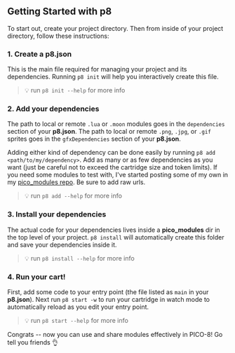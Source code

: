 Getting Started with p8
-----------------------

To start out, create your project directory. Then from inside of your project directory, follow these instructions:

### 1. Create a p8.json

This is the main file required for managing your project and its dependencies. Running `p8 init` will help you interactively create this file.
> :bulb: run ```p8 init --help``` for more info

### 2. Add your dependencies

The path to local or remote `.lua` or `.moon` modules goes in the `dependencies` section of your **p8.json**. The path to local or remote `.png`, `.jpg`, or `.gif` sprites goes in the `gfxDependencies` section of your **p8.json**.

Adding either kind of dependency can be done easily by running `p8 add <path/to/my/dependency>`. Add as many or as few dependencies as you want (just be careful not to exceed the cartridge size and token limits). If you need some modules to test with, I've started posting some of my own in my [pico_modules repo](https://github.com/jozanza/pico_modules). Be sure to add raw urls.
> :bulb: run ```p8 add --help``` for more info

### 3. Install your dependencies

The actual code for your dependencies lives inside a **pico_modules** dir in the top level of your project. `p8 install` will automatically create this folder and save your dependencies inside it.
> :bulb: run ```p8 install --help``` for more info

### 4. Run your cart!

First, add some code to your entry point (the file listed as `main` in your **p8.json**).
Next run `p8 start -w` to run your cartridge in watch mode to automatically reload as you edit your entry point.
> :bulb: run ```p8 start --help``` for more info

Congrats -- now you can use and share modules effectively in PICO-8! Go tell you friends :ok_hand:
